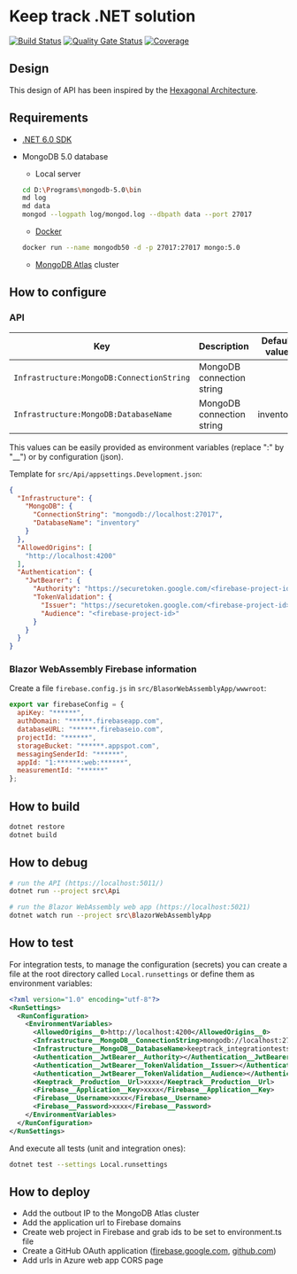 ﻿# Keep track .NET solution

[![Build Status](https://dev.azure.com/devprofr/open-source/_apis/build/status/keeptrack-ci?branchName=master)](https://dev.azure.com/devprofr/open-source/_build/latest?definitionId=26&branchName=master)
[![Quality Gate Status](https://sonarcloud.io/api/project_badges/measure?project=devpro.keep-track&metric=alert_status)](https://sonarcloud.io/dashboard?id=devpro.keep-track)
[![Coverage](https://sonarcloud.io/api/project_badges/measure?project=devpro.keep-track&metric=coverage)](https://sonarcloud.io/dashboard?id=devpro.keep-track)

## Design

This design of API has been inspired by the [Hexagonal Architecture](https://blog.octo.com/en/hexagonal-architecture-three-principles-and-an-implementation-example/).

## Requirements

- [.NET 6.0 SDK](dot.net)
- MongoDB 5.0 database
  - Local server

  ```bash
  cd D:\Programs\mongodb-5.0\bin
  md log
  md data
  mongod --logpath log/mongod.log --dbpath data --port 27017
  ```

  - [Docker](https://hub.docker.com/_/mongo/)

  ```bash
  docker run --name mongodb50 -d -p 27017:27017 mongo:5.0
  ```

  - [MongoDB Atlas](https://cloud.mongodb.com/) cluster

## How to configure

### API

Key | Description | Default value
--- | ----------- | -------------
`Infrastructure:MongoDB:ConnectionString` | MongoDB connection string |
`Infrastructure:MongoDB:DatabaseName` | MongoDB connection string | inventory

This values can be easily provided as environment variables (replace ":" by "__") or by configuration (json).

Template for `src/Api/appsettings.Development.json`:

```json
{
  "Infrastructure": {
    "MongoDB": {
      "ConnectionString": "mongodb://localhost:27017",
      "DatabaseName": "inventory"
    }
  },
  "AllowedOrigins": [
    "http://localhost:4200"
  ],
  "Authentication": {
    "JwtBearer": {
      "Authority": "https://securetoken.google.com/<firebase-project-id>",
      "TokenValidation": {
        "Issuer": "https://securetoken.google.com/<firebase-project-id>",
        "Audience": "<firebase-project-id>"
      }
    }
  }
}
```

### Blazor WebAssembly Firebase information

Create a file `firebase.config.js` in `src/BlasorWebAssemblyApp/wwwroot`:

```js
export var firebaseConfig = {
  apiKey: "******",
  authDomain: "******.firebaseapp.com",
  databaseURL: "******.firebaseio.com",
  projectId: "******",
  storageBucket: "******.appspot.com",
  messagingSenderId: "******",
  appId: "1:******:web:******",
  measurementId: "******"
};
```

## How to build

```bash
dotnet restore
dotnet build
```

## How to debug

```bash
# run the API (https://localhost:5011/)
dotnet run --project src\Api

# run the Blazor WebAssembly web app (https://localhost:5021)
dotnet watch run --project src\BlazorWebAssemblyApp
```

## How to test

For integration tests, to manage the configuration (secrets) you can create a file at the root directory called `Local.runsettings` or define them as environment variables:

```xml
<?xml version="1.0" encoding="utf-8"?>
<RunSettings>
  <RunConfiguration>
    <EnvironmentVariables>
      <AllowedOrigins__0>http://localhost:4200</AllowedOrigins__0>
      <Infrastructure__MongoDB__ConnectionString>mongodb://localhost:27017</Infrastructure__MongoDB__ConnectionString>
      <Infrastructure__MongoDB__DatabaseName>keeptrack_integrationtests</Infrastructure__MongoDB__DatabaseName>
      <Authentication__JwtBearer__Authority></Authentication__JwtBearer__Authority>
      <Authentication__JwtBearer__TokenValidation__Issuer></Authentication__JwtBearer__TokenValidation__Issuer>
      <Authentication__JwtBearer__TokenValidation__Audience></Authentication__JwtBearer__TokenValidation__Audience>
      <Keeptrack__Production__Url>xxxx</Keeptrack__Production__Url>
      <Firebase__Application__Key>xxxx</Firebase__Application__Key>
      <Firebase__Username>xxxx</Firebase__Username>
      <Firebase__Password>xxxx</Firebase__Password>
    </EnvironmentVariables>
  </RunConfiguration>
</RunSettings>
```

And execute all tests (unit and integration ones):

```bash
dotnet test --settings Local.runsettings
```

## How to deploy

- Add the outbout IP to the MongoDB Atlas cluster
- Add the application url to Firebase domains
- Create web project in Firebase and grab ids to be set to environment.ts file
- Create a GitHub OAuth application ([firebase.google.com](https://firebase.google.com/docs/auth/web/github-auth),
[github.com](https://github.com/settings/applications/new))
- Add urls in Azure web app CORS page
